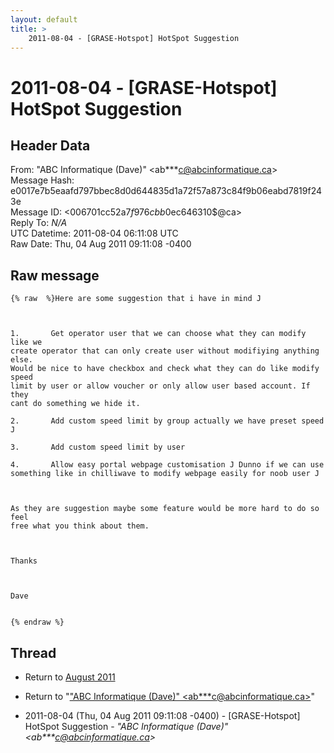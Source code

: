 ```yaml
---
layout: default
title: >
    2011-08-04 - [GRASE-Hotspot] HotSpot Suggestion
---
```


# 2011-08-04 - [GRASE-Hotspot] HotSpot Suggestion

## Header Data

From: "ABC Informatique (Dave)" \<ab***c@abcinformatique.ca\><br>
Message Hash: e0017e7b5eaafd797bbec8d0d644835d1a72f57a873c84f9b06eabd7819f243e<br>
Message ID: \<006701cc52a7$f976cbb0$ec646310$@ca\><br>
Reply To: _N/A_<br>
UTC Datetime: 2011-08-04 06:11:08 UTC<br>
Raw Date: Thu, 04 Aug 2011 09:11:08 -0400<br>

## Raw message

```
{% raw  %}Here are some suggestion that i have in mind J

 

1.       Get operator user that we can choose what they can modify like we
create operator that can only create user without modifiying anything else.
Would be nice to have checkbox and check what they can do like modify speed
limit by user or allow voucher or only allow user based account. If they
cant do something we hide it.

2.       Add custom speed limit by group actually we have preset speed J 

3.       Add custom speed limit by user

4.       Allow easy portal webpage customisation J Dunno if we can use
something like in chilliwave to modify webpage easily for noob user J

 

As they are suggestion maybe some feature would be more hard to do so feel
free what you think about them.

 

Thanks

 

Dave


{% endraw %}
```

## Thread

+ Return to [August 2011](/archive/2011/08)

+ Return to "["ABC Informatique (Dave)" <ab***c<span>@</span>abcinformatique.ca>](/authors/ab___c_at_abcinformatique_ca)"

+ 2011-08-04 (Thu, 04 Aug 2011 09:11:08 -0400) - [GRASE-Hotspot] HotSpot Suggestion - _"ABC Informatique (Dave)" \<ab***c@abcinformatique.ca\>_

